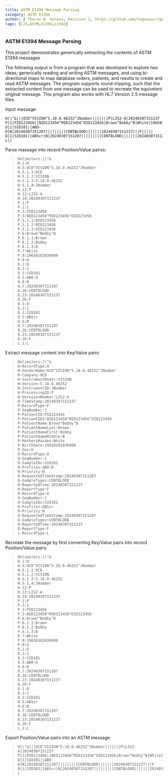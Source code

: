 ```yaml
---
title: ASTM E1394 Message Parsing
category: ASTM E1394
author: [ Theron W. Genaux, Revision 2, https://github.com/twgenaux/tgenaux-ASTM-LIS]
tags: [LIS,ASTM,E1394,LIS02]
---
```


### ASTM E1394 Message Parsing

This project demonstrates generically extracting the contents of ASTM  E1394 messages

The following output is from a program that was developed to explore two ideas; generically reading and writing ASTM messages, and using bi-directional maps to map database orders, patients, and results to create and read ASTM messages. The program supports round-tripping, such that the extracted content from one message can be used to recreate the equivelent original message. This program also works with HL7 Version 2.5 message files.


Input message:

```
H|\^&|||OCD^VISION^5.10.0.46252^JNumber|||||||P|LIS2-A|20240307151237
P|1|PID123456||NID123456^MID123456^OID123456|Brown^Bobby^B|White|19650102030400|U|||||||||||||||||||||||
O|1|SID101||ABO-D|N|20240307151207|||||||||CENTBLOOD|||||||20240307151237|||F|||||
O|1|SID101||ABScr|N|20240307151207|||||||||CENTBLOOD|||||||20240307151237|||F|||||
L||
```

Parse massage into record Position/Value pairss:

> ```
> Delimiters:|\^&
> H.1:H
> H.5:OCD^VISION^5.10.0.46252^JNumber
> H.5.1.1:OCD
> H.5.1.2:VISION
> H.5.1.3:5.10.0.46252
> H.5.1.4:JNumber
> H.12:P
> H.13:LIS2-A
> H.14:20240307151237
> P.1:P
> P.2:1
> P.3:PID123456
> P.5:NID123456^MID123456^OID123456
> P.5.1.1:NID123456
> P.5.1.2:MID123456
> P.5.1.3:OID123456
> P.6:Brown^Bobby^B
> P.6.1.1:Brown
> P.6.1.2:Bobby
> P.6.1.3:B
> P.7:White
> P.8:19650102030400
> P.9:U
> O.1:O
> O.2:1
> O.3:SID101
> O.5:ABO-D
> O.6:N
> O.7:20240307151207
> O.16:CENTBLOOD
> O.23:20240307151237
> O.26:F
> O.1:O
> O.2:1
> O.3:SID101
> O.5:ABScr
> O.6:N
> O.7:20240307151207
> O.16:CENTBLOOD
> O.23:20240307151237
> O.26:F
> L.1:L
> ```
>
> 

Extract message content into Key/Value pairs:

> ```
> Delimiters:|\^&
> H-RecordType:H
> H-SenderName:OCD^VISION^5.10.0.46252^JNumber
> H-Company:OCD
> H-InstrumentModel:VISION
> H-Version:5.10.0.46252
> H-InstrumentID:JNumber
> H-ProcessingID:P
> H-VeresionNumber:LIS2-A
> H-TimeStamp:20240307151237
> P-RecordType:P
> P-SeqNumber:1
> P-PatientID:PID123456
> P-PatientID3:NID123456^MID123456^OID123456
> P-PatientName:Brown^Bobby^B
> P-PatientNameLast:Brown
> P-PatientNameFirst:Bobby
> P-PatientNameMiddle:B
> P-MothersMaiden:White
> P-BirthDate:19650102030400
> P-Sex:U
> O-RecordType:O
> O-SeqNumber:1
> O-SampleIDs:SID101
> O-Profiles:ABO-D
> O-Priority:N
> O-RequestedTimeStamp:20240307151207
> O-SampleTypes:CENTBLOOD
> O-ReportedTime:20240307151237
> O-ReportType:F
> O-RecordType:O
> O-SeqNumber:1
> O-SampleIDs:SID101
> O-Profiles:ABScr
> O-Priority:N
> O-RequestedTimeStamp:20240307151207
> O-SampleTypes:CENTBLOOD
> O-ReportedTime:20240307151237
> O-ReportType:F
> L-RecordType:L
> ```
>
> 

Recreate the message by first converting Key/Value pairs into record Position/Value pairs:

> ```
> Delimiters:|\^&
> H.1:H
> H.5:OCD^VISION^5.10.0.46252^JNumber
> H.5.1.1:OCD
> H.5.1.2:VISION
> H.5.1.3:5.10.0.46252
> H.5.1.4:JNumber
> H.12:P
> H.13:LIS2-A
> H.14:20240307151237
> P.1:P
> P.2:1
> P.3:PID123456
> P.5:NID123456^MID123456^OID123456
> P.6:Brown^Bobby^B
> P.6.1.1:Brown
> P.6.1.2:Bobby
> P.6.1.3:B
> P.7:White
> P.8:19650102030400
> P.9:U
> O.1:O
> O.2:1
> O.3:SID101
> O.5:ABO-D
> O.6:N
> O.7:20240307151207
> O.16:CENTBLOOD
> O.23:20240307151237
> O.26:F
> O.1:O
> O.2:1
> O.3:SID101
> O.5:ABScr
> O.6:N
> O.7:20240307151207
> O.16:CENTBLOOD
> O.23:20240307151237
> O.26:F
> L.1:L
> ```
>
> 

Export Position/Value pairs into an ASTM message:

> ```
> H|\^&|||OCD^VISION^5.10.0.46252^JNumber|||||||P|LIS2-A|20240307151237
> P|1|PID123456||NID123456^MID123456^OID123456|Brown^Bobby^B|White|19650102030400|U
> O|1|SID101||ABO-D|N|20240307151207|||||||||CENTBLOOD|||||||20240307151237|||F
> O|1|SID101||ABScr|N|20240307151207|||||||||CENTBLOOD|||||||20240307151237|||F
> L
> ```
>
> 



